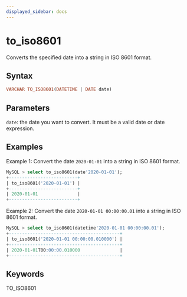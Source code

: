 ```yaml
---
displayed_sidebar: docs
---
```


# to_iso8601

Converts the specified date into a string in ISO 8601 format.

## Syntax

```Haskell
VARCHAR TO_ISO8601(DATETIME | DATE date)
```

## Parameters

`date`: the date you want to convert. It must be a valid date or date expression.

## Examples

Example 1: Convert the date `2020-01-01` into a string in ISO 8601 format.

```SQL
MySQL > select to_iso8601(date'2020-01-01');
+--------------------------+
| to_iso8601('2020-01-01') |
+--------------------------+
| 2020-01-01               |
+--------------------------+
```

Example 2: Convert the date `2020-01-01 00:00:00.01` into a string in ISO 8601 format.

```SQL
MySQL > select to_iso8601(datetime'2020-01-01 00:00:00.01');
+------------------------------------------+
| to_iso8601('2020-01-01 00:00:00.010000') |
+------------------------------------------+
| 2020-01-01T00:00:00.010000               |
+------------------------------------------+
```

## Keywords

TO_ISO8601
